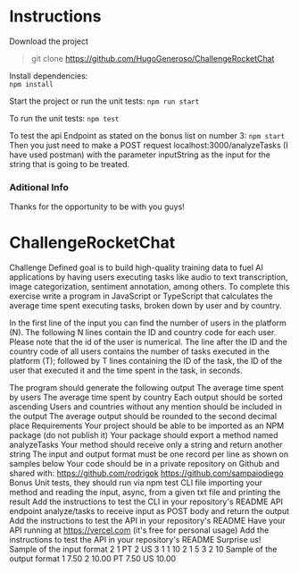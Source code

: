 
# Instructions
Download the project
> git clone https://github.com/HugoGeneroso/ChallengeRocketChat

Install dependencies:<br />
`npm install`

Start the project or run the unit tests:
`npm run start` 

To run the unit tests:
` npm test `

To test the api Endpoint as stated on the bonus list on number 3:
` npm start `
Then you just need to make a POST request localhost:3000/analyzeTasks (I have used postman) with the parameter inputString as the input for the string that is going to be treated.

### Aditional Info
Thanks for the opportunity to be with you guys!

# ChallengeRocketChat
Challenge
Defined goal is to build high-quality training data to fuel AI applications by having users executing tasks like audio to text transcription, image categorization, sentiment annotation, among others. To complete this exercise write a program in JavaScript or TypeScript that calculates the average time spent executing tasks, broken down by user and by country.



In the first line of the input you can find the number of users in the platform (N). The following N lines contain the ID and country code for each user. Please note that the id of the user is numerical. The line after the ID and the country code of all users contains the number of tasks executed in the platform (T); followed by T lines containing the ID of the task, the ID of the user that executed it and the time spent in the task, in seconds.

The program should generate the following output
The average time spent by users
The average time spent by country
Each output should be sorted ascending
Users and countries without any mention should be included in the output
The average output should be rounded to the second decimal place
Requirements
Your project should be able to be imported as an NPM package (do not publish it)
Your package should export a method named analyzeTasks
Your method should receive only a string and return another string
The input and output format must be one record per line as shown on samples below
Your code should be in a private repository on Github and shared with:
https://github.com/rodrigok
https://github.com/sampaiodiego
Bonus
Unit tests, they should run via npm test
CLI file importing your method and reading the input, async, from a given txt file and printing the result
Add the instructions to test the CLI in your repository's README
API endpoint analyze/tasks to receive input as POST body and return the output
Add the instructions to test the API in your repository's README
Have your API running at https://vercel.com (it's free for personal usage)
Add the instructions to test the API in your repository's README
Surprise us!
Sample of the input format
2
1 PT
2 US
3
1 1 10
2 1 5
3 2 10
Sample of the output format
1 7.50
2 10.00
PT 7.50
US 10.00
